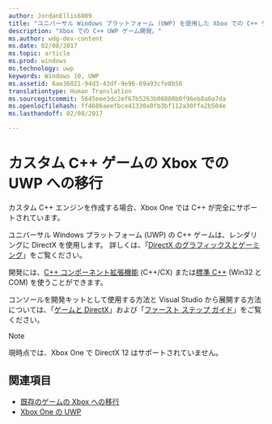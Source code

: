 ```yaml
---
author: JordanEllis6809
title: "ユニバーサル Windows プラットフォーム (UWP) を使用した Xbox での C++ ゲーム開発"
description: "Xbox での C++ UWP ゲーム開発。"
ms.author: wdg-dev-content
ms.date: 02/08/2017
ms.topic: article
ms.prod: windows
ms.technology: uwp
keywords: Windows 10, UWP
ms.assetid: 6ae36021-94d3-43df-9e96-69a93cfe8b56
translationtype: Human Translation
ms.sourcegitcommit: 5645eee3dc2ef67b5263b08800b0f96eb8a0a7da
ms.openlocfilehash: ff4686aeefbce41330a0fb3bf112a30ffe2b504e
ms.lasthandoff: 02/08/2017

---
```

# <a name="bringing-custom-c-games-to-uwp-on-xbox"></a>カスタム C++ ゲームの Xbox での UWP への移行

カスタム C++ エンジンを作成する場合、Xbox One では C++ が完全にサポートされています。 

ユニバーサル Windows プラットフォーム (UWP) の C++ ゲームは、レンダリングに DirectX を使用します。 詳しくは、「[DirectX のグラフィックスとゲーミング](https://msdn.microsoft.com/library/windows/desktop/ee663274(v=vs.85).aspx)」をご覧ください。

開発には、[C++ コンポーネント拡張機能](https://msdn.microsoft.com/library/windows/apps/hh699871.aspx) (C++/CX) または[標準 C++](https://msdn.microsoft.com/library/windows/apps/mt592904.aspx) (Win32 と COM) を使うことができます。

コンソールを開発キットとして使用する方法と Visual Studio から展開する方法については、「[ゲームと DirectX](../gaming/index.md)」および「[ファースト ステップ ガイド](getting-started.md)」をご覧ください。

> [!NOTE]
> 現時点では、Xbox One で DirectX 12 はサポートされていません。


## <a name="see-also"></a>関連項目
- [既存のゲームの Xbox への移行](development-lanes-landing.md)
- [Xbox One の UWP](index.md)


